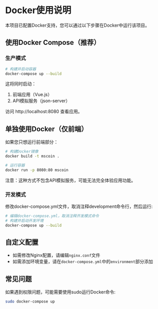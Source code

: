 # Docker使用说明

本项目已配置Docker支持，您可以通过以下步骤在Docker中运行该项目。

## 使用Docker Compose（推荐）

### 生产模式

```bash
# 构建并启动容器
docker-compose up --build
```

这将同时启动：
1. 前端应用（Vue.js）
2. API模拟服务（json-server）

访问 http://localhost:8080 查看应用。

## 单独使用Docker（仅前端）

如果您只想运行前端部分：

```bash
# 构建Docker镜像
docker build -t mscoin .

# 运行容器
docker run -p 8080:80 mscoin
```

注意：这种方式不包含API模拟服务，可能无法完全体验应用功能。

### 开发模式

修改docker-compose.yml文件，取消注释development命令行，然后运行:

```bash
# 编辑docker-compose.yml，取消注释开发模式命令
# 构建并启动开发环境
docker-compose up --build
```

## 自定义配置

- 如需修改Nginx配置，请编辑`nginx.conf`文件
- 如需添加环境变量，请在`docker-compose.yml`中的`environment`部分添加

## 常见问题

如果遇到权限问题，可能需要使用sudo运行Docker命令:

```bash
sudo docker-compose up
```
